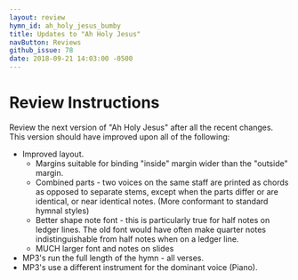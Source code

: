 ```yaml
---
layout: review
hymn_id: ah_holy_jesus_bumby
title: Updates to "Ah Holy Jesus"
navButton: Reviews
github_issue: 78
date: 2018-09-21 14:03:00 -0500
---
```

# Review Instructions

Review the next version of "Ah Holy Jesus" after all the recent changes.
This version should have improved upon all of the following:

* Improved layout.
  * Margins suitable for binding "inside" margin wider than the "outside" margin.
  * Combined parts - two voices on the same staff are printed as chords as opposed to separate stems, except when the parts differ or are identical, or near identical notes. (More conformant to standard hymnal styles)
  * Better shape note font - this is particularly true for half notes on ledger lines. The old font would have often make quarter notes indistinguishable from half notes when on a ledger line.
  * MUCH larger font and notes on slides
* MP3's run the full length of the hymn - all verses.
* MP3's use a different instrument for the dominant voice (Piano).
